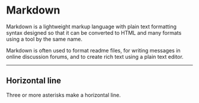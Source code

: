 # Markdown

Markdown is a lightweight markup language with plain text formatting syntax designed so that it can be converted to HTML and many formats using a tool by the same name.
 
Markdown is often used to format readme files, for writing messages in online discussion forums, and to create rich text using a plain text editor.

***

## Horizontal line

Three or more asterisks make a horizontal line.

```